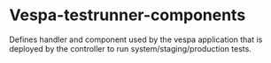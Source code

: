 <!-- Copyright 2020 Oath Inc. Licensed under the terms of the Apache 2.0 license. See LICENSE in the project root. -->
# Vespa-testrunner-components

Defines handler and component used by the vespa application that is deployed by the controller to
run system/staging/production tests.
